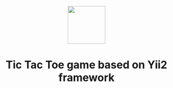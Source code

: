 <p align="center">
    <a href="https://github.com/yiisoft" target="_blank">
        <img src="https://avatars0.githubusercontent.com/u/993323" height="100px">
    </a>
    <h1 align="center">Tic Tac Toe game based on Yii2 framework</h1>
    <br>
</p>
